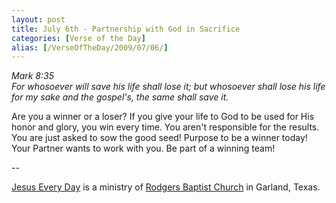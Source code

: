 ```yaml
---
layout: post
title: July 6th - Partnership with God in Sacrifice
categories: [Verse of the Day]
alias: [/VerseOfTheDay/2009/07/06/]
---
```


_Mark 8:35  
For whosoever will save his life shall lose it; but whosoever shall
lose his life for my sake and the gospel's, the same shall save it._

Are you a winner or a loser? If you give your life to God to be
used for His honor and glory, you win every time. You aren't
responsible for the results. You are just asked to sow the good seed!
Purpose to be a winner today! Your Partner wants to work with you. Be
part of a winning team!

 --

<a href=http://jesuseveryday.net>Jesus Every Day</a> is a ministry of <a href=http://rodgersbaptist.net>Rodgers Baptist Church</a> in Garland, Texas.
